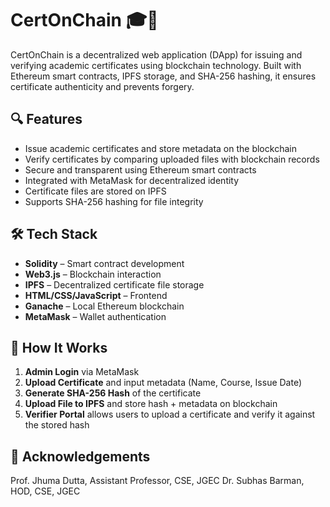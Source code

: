 # CertOnChain 🎓🔗

CertOnChain is a decentralized web application (DApp) for issuing and verifying academic certificates using blockchain technology. Built with Ethereum smart contracts, IPFS storage, and SHA-256 hashing, it ensures certificate authenticity and prevents forgery.

## 🔍 Features

- Issue academic certificates and store metadata on the blockchain
- Verify certificates by comparing uploaded files with blockchain records
- Secure and transparent using Ethereum smart contracts
- Integrated with MetaMask for decentralized identity
- Certificate files are stored on IPFS
- Supports SHA-256 hashing for file integrity

## 🛠 Tech Stack

- **Solidity** – Smart contract development  
- **Web3.js** – Blockchain interaction  
- **IPFS** – Decentralized certificate file storage  
- **HTML/CSS/JavaScript** – Frontend  
- **Ganache** – Local Ethereum blockchain  
- **MetaMask** – Wallet authentication

## 🚀 How It Works

1. **Admin Login** via MetaMask
2. **Upload Certificate** and input metadata (Name, Course, Issue Date)
3. **Generate SHA-256 Hash** of the certificate
4. **Upload File to IPFS** and store hash + metadata on blockchain
5. **Verifier Portal** allows users to upload a certificate and verify it against the stored hash

## 🙏 Acknowledgements
Prof. Jhuma Dutta, Assistant Professor, CSE, JGEC
Dr. Subhas Barman, HOD, CSE, JGEC
